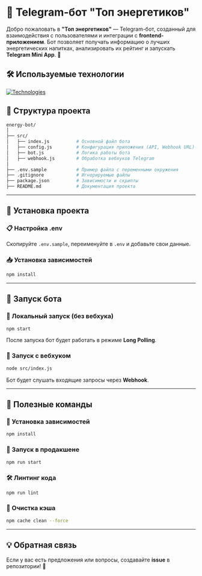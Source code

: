 # 🤖 Telegram-бот "Топ энергетиков"

Добро пожаловать в **"Топ энергетиков"** — Telegram-бот, созданный для взаимодействия с пользователями и интеграции с **frontend-приложением**. Бот позволяет получать информацию о лучших энергетических напитках, анализировать их рейтинг и запускать **Telegram Mini App**. 🚀

## 🛠 Используемые технологии

[![Technologies](https://skillicons.dev/icons?i=nodejs,express,js)](https://skillicons.dev)

## 📂 Структура проекта

```sh
energy-bot/
│
├── src/
│   ├── index.js          # Основной файл бота
│   ├── config.js         # Конфигурация приложения (API, Webhook URL)
│   ├── bot.js            # Логика работы бота
│   ├── webhook.js        # Обработка вебхуков Telegram
│
├── .env.sample           # Пример файла с переменными окружения
├── .gitignore            # Игнорируемые файлы
├── package.json          # Зависимости и скрипты
├── README.md             # Документация проекта
```

---

## 🔧 Установка проекта  

### 📋 Настройка .env  
Скопируйте `.env.sample`, переименуйте в `.env` и добавьте свои данные.

### 📥 Установка зависимостей  
```sh
npm install
```

---

## 🚀 Запуск бота  

### 🔹 Локальный запуск (без вебхука)  
```sh
npm start
```
После запуска бот будет работать в режиме **Long Polling**.

### 🔹 Запуск с вебхуком  
```sh
node src/index.js
```
Бот будет слушать входящие запросы через **Webhook**.

---

## 🔧 Полезные команды  

### 📌 Установка зависимостей  
```sh
npm install
```
### 🚀 Запуск в продакшене  
```sh
npm run start
```
### 🛠 Линтинг кода  
```sh
npm run lint
```
### 🧹 Очистка кэша  
```sh
npm cache clean --force
```

---

## 💡 Обратная связь  

Если у вас есть предложения или вопросы, создавайте **issue** в репозитории! 🚀

